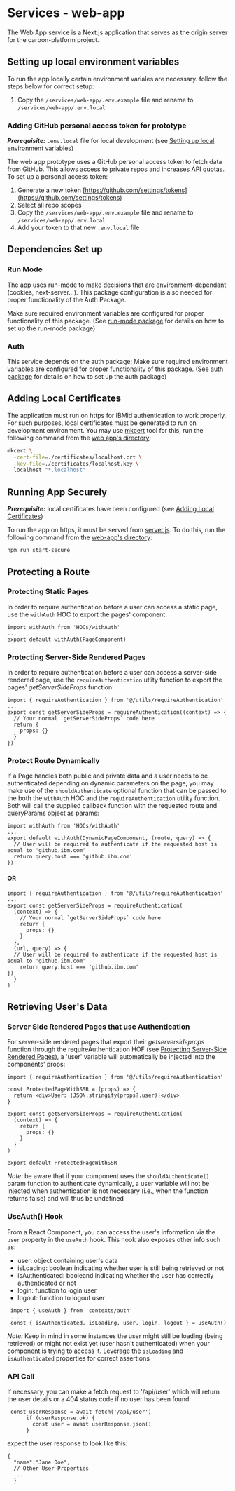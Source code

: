 # Services - web-app

The Web App service is a Next.js application that serves as the origin server for the
carbon-platform project.

## Setting up local environment variables

To run the app locally certain environment variales are necessary. follow the steps below for
correct setup:

1. Copy the `/services/web-app/.env.example` file and rename to `/services/web-app/.env.local`

### Adding GitHub personal access token for prototype

**_Prerequisite:_** `.env.local` file for local development (see
[Setting up local environment variables](#setting-up-local-environment-variables))

The web app prototype uses a GitHub personal access token to fetch data from GitHub. This allows
access to private repos and increases API quotas. To set up a personal access token:

1. Generate a new token [https://github.com/settings/tokens](https://github.com/settings/tokens)
1. Select all repo scopes
1. Copy the `/services/web-app/.env.example` file and rename to `/services/web-app/.env.local`
1. Add your token to that new `.env.local` file

## Dependencies Set up

### Run Mode

The app uses run-mode to make decisions that are environment-dependant (cookies, next-server...).
This package configuration is also needed for proper functionality of the Auth Package.

Make sure required environment variables are configured for proper functionality of this package.
(See [run-mode package](./packages-run-mode.md) for details on how to set up the run-mode package)

### Auth

This service depends on the auth package; Make sure required environment variables are configured
for proper functionality of this package. (See [auth package](./packages-authe.md) for details on
how to set up the auth package)

## Adding Local Certificates

The application must run on https for IBMid authentication to work properly. For such purposes,
local certificates must be generated to run on development environment. You may use
[mkcert](https://github.com/FiloSottile/mkcert#installation) tool for this, run the following
command from the [web app's directory](../services/web-app):

```bash
mkcert \
  -cert-file=./certificates/localhost.crt \
  -key-file=./certificates/localhost.key \
  localhost "*.localhost"
```

## Running App Securely

**_Prerequisite:_** local certificates have been configured (see
[Adding Local Certificates](#adding-local-certificates))

To run the app on https, it must be served from [server.js](../services/web-app/server.js). To do
this, run the following command from the [web-app's directory](../services/web-app):

`npm run start-secure`

## Protecting a Route

### Protecting Static Pages

In order to require authentication before a user can access a static page, use the `withAuth` HOC to
export the pages' component:

```
import withAuth from 'HOCs/withAuth'
...
export default withAuth(PageComponent)
```

### Protecting Server-Side Rendered Pages

In order to require authentication before a user can access a server-side rendered page, use the
`requireAuthentication` utlity function to export the pages' _getServerSideProps_ function:

```
import { requireAuthentication } from '@/utils/requireAuthentication'
...
export const getServerSideProps = requireAuthentication((context) => {
  // Your normal `getServerSideProps` code here
  return {
    props: {}
  }
})
```

### Protect Route Dynamically

If a Page handles both public and private data and a user needs to be authenticated depending on
dynamic parameters on the page, you may make use of the `shouldAuthenticate` optional function that
can be passed to the both the `withAuth` HOC and the `requireAuthentication` utility function. Both
will call the supplied callback function with the requested route and queryParams object as params:

```
import withAuth from 'HOCs/withAuth'
...
export default withAuth(DynamicPageComponent, (route, query) => {
  // User will be required to authenticate if the requested host is equal to 'github.ibm.com'
  return query.host === 'github.ibm.com'
})
```

#### OR

```
import { requireAuthentication } from '@/utils/requireAuthentication'
...
export const getServerSideProps = requireAuthentication(
  (context) => {
    // Your normal `getServerSideProps` code here
    return {
      props: {}
    }
  },
  (url, query) => {
  // User will be required to authenticate if the requested host is equal to 'github.ibm.com'
    return query.host === 'github.ibm.com'
})
  }
)
```

## Retrieving User's Data

### Server Side Rendered Pages that use Authentication

For server-side rendered pages that export their _getserversideprops_ function through the
requireAuthentication HOF (see
[Protecting Server-Side Rendered Pages](#protecting-server-side-rendered-pages)), a 'user' variable
will automatically be injected into the components' props:

```
import { requireAuthentication } from '@/utils/requireAuthentication'

const ProtectedPageWithSSR = (props) => {
  return <div>User: {JSON.stringify(props?.user)}</div>
}

export const getServerSideProps = requireAuthentication(
  (context) => {
    return {
      props: {}
    }
  }
)

export default ProtectedPageWithSSR
```

_Note:_ be aware that if your component uses the `shouldAuthenticate()` param function to
authenticate dynamically, a user variable will not be injected when authentication is not necessary
(i.e., when the function returns false) and will thus be undefined

### UseAuth() Hook

From a React Component, you can access the user's information via the `user` property in the
`useAuth` hook. This hook also exposes other info such as:

- user: object containing user's data
- isLoading: boolean indicating whether user is still being retrieved or not
- isAuthenticated: booleand indicating whether the user has correctly authenticated or not
- login: function to login user
- logout: function to logout user

```
 import { useAuth } from 'contexts/auth'
 ...
 const { isAuthenticated, isLoading, user, login, logout } = useAuth()
```

_Note:_ Keep in mind in some instances the user might still be loading (being retrieved) or might
not exist yet (user hasn't authenticated) when your component is trying to access it. Leverage the
`isLoading` and `isAuthenticated` properties for correct assertions

### API Call

If necessary, you can make a fetch request to '/api/user' which will return the user details or a
404 status code if no user has been found:

```
 const userResponse = await fetch('/api/user')
      if (userResponse.ok) {
        const user = await userResponse.json()
      }
```

expect the user response to look like this:

```
{
  "name":"Jane Doe",
  // Other User Properties
  ...
  }
```
